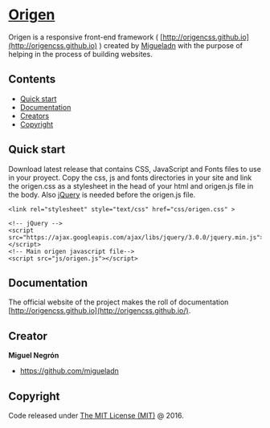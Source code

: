 # [Origen](http://origencss.github.io/)
Origen is a responsive front-end framework ( [http://origencss.github.io](http://origencss.github.io) ) created by [Migueladn](https://github.com/migueladn) with the purpose of helping in the process of building websites.

## Contents

* [Quick start](#quick-start)
* [Documentation](#documentation)
* [Creators](#creator)
* [Copyright](#copyright)

## Quick start
Download latest release that contains CSS, JavaScript and Fonts files to use in your proyect. Copy the css, js and fonts directories in your site and link the origen.css as a stylesheet in the head of your html and origen.js file in the body. Also [jQuery](https://jquery.com/) is needed before the origen.js file. 

```
<link rel="stylesheet" style="text/css" href="css/origen.css" >
```

```
<!-- jQuery -->
<script src="https://ajax.googleapis.com/ajax/libs/jquery/3.0.0/jquery.min.js"></script>
<!-- Main origen javascript file-->
<script src="js/origen.js"></script> 
```
## Documentation

The official website of the project makes the roll of documentation [http://origencss.github.io](http://origencss.github.io/).

## Creator

**Miguel Negrón** 
* <https://github.com/migueladn>

## Copyright

Code released under [The MIT License (MIT)](https://github.com/origencss/origen/blob/master/LICENSE) @ 2016.